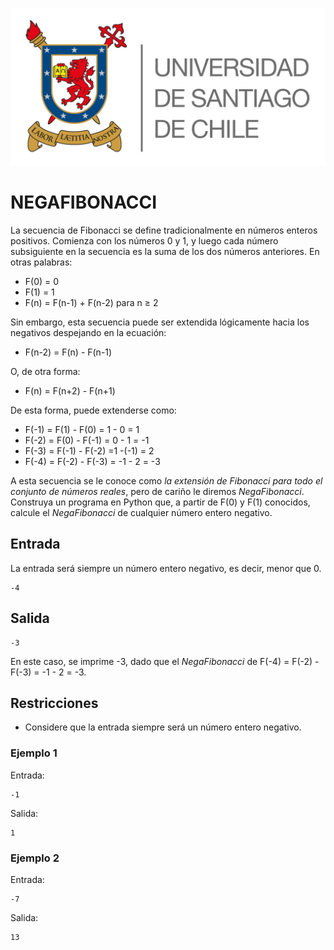 ![logo](./assets/logo_usach.png)

# NEGAFIBONACCI

La secuencia de Fibonacci se define tradicionalmente en números enteros positivos. Comienza con los números 0 y 1, y luego cada número subsiguiente en la secuencia es la suma de los dos números anteriores. En otras palabras:
    
- F(0) = 0
- F(1) = 1
- F(n) = F(n-1) + F(n-2) para n ≥ 2

Sin embargo, esta secuencia puede ser extendida lógicamente hacia los negativos despejando en la ecuación:

- F(n-2) = F(n) - F(n-1)

O, de otra forma:

- F(n) = F(n+2) - F(n+1)

De esta forma, puede extenderse como:

- F(-1) = F(1) - F(0) = 1 - 0 = 1
- F(-2) = F(0) - F(-1) = 0 - 1 = -1
- F(-3) = F(-1) - F(-2) =1 -(-1) = 2
- F(-4) = F(-2) - F(-3) = -1 - 2 = -3

A esta secuencia se le conoce como *la extensión de Fibonacci para todo el conjunto de números reales*, pero de cariño le diremos *NegaFibonacci*. Construya un programa en Python que, a partir de F(0) y F(1) conocidos, calcule el *NegaFibonacci* de cualquier número entero negativo.  

## Entrada

La entrada será siempre un número entero negativo, es decir, menor que 0.

```
-4
```

## Salida

  
```
-3
```
En este caso, se imprime -3, dado que el *NegaFibonacci* de F(-4) = F(-2) - F(-3) = -1 - 2 = -3.

## Restricciones

* Considere que la entrada siempre será un número entero negativo.

### Ejemplo 1
Entrada:
```
-1
```


Salida:
```
1
```

### Ejemplo 2
Entrada:
```
-7
```

Salida:
```
13
```
